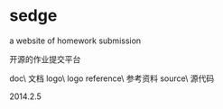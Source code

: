 sedge
=====

a website of homework submission

开源的作业提交平台

doc\  文档
logo\ logo
reference\ 参考资料
source\ 源代码

2014.2.5
